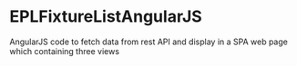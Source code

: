 # EPLFixtureListAngularJS
AngularJS code to fetch data from rest API and display in a SPA web page which containing three views
